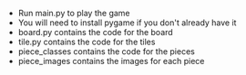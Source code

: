 * Run main.py to play the game
* You will need to install pygame if you don't already have it
* board.py contains the code for the board
* tile.py contains the code for the tiles
* piece_classes contains the code for the pieces
* piece_images contains the images for each piece